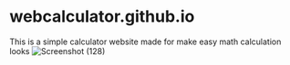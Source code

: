 # webcalculator.github.io
This is a simple calculator website made for make easy math calculation
looks 
![Screenshot (128)](https://user-images.githubusercontent.com/91817009/185698433-8a2183aa-5d97-46bf-bd66-12377946159b.png)

